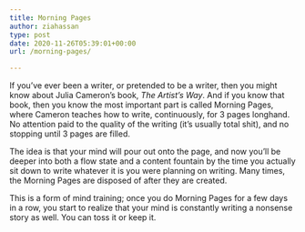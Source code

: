 ```yaml
---
title: Morning Pages
author: ziahassan
type: post
date: 2020-11-26T05:39:01+00:00
url: /morning-pages/

---
```

If you’ve ever been a writer, or pretended to be a writer, then you might know about Julia Cameron’s book, _The Artist’s Way_. And if you know that book, then you know the most important part is called Morning Pages, where Cameron teaches how to write, continuously, for 3 pages longhand. No attention paid to the quality of the writing (it’s usually total shit), and no stopping until 3 pages are filled.

The idea is that your mind will pour out onto the page, and now you’ll be deeper into both a flow state and a content fountain by the time you actually sit down to write whatever it is you were planning on writing. Many times, the Morning Pages are disposed of after they are created.

This is a form of mind training; once you do Morning Pages for a few days in a row, you start to realize that your mind is constantly writing a nonsense story as well. You can toss it or keep it.